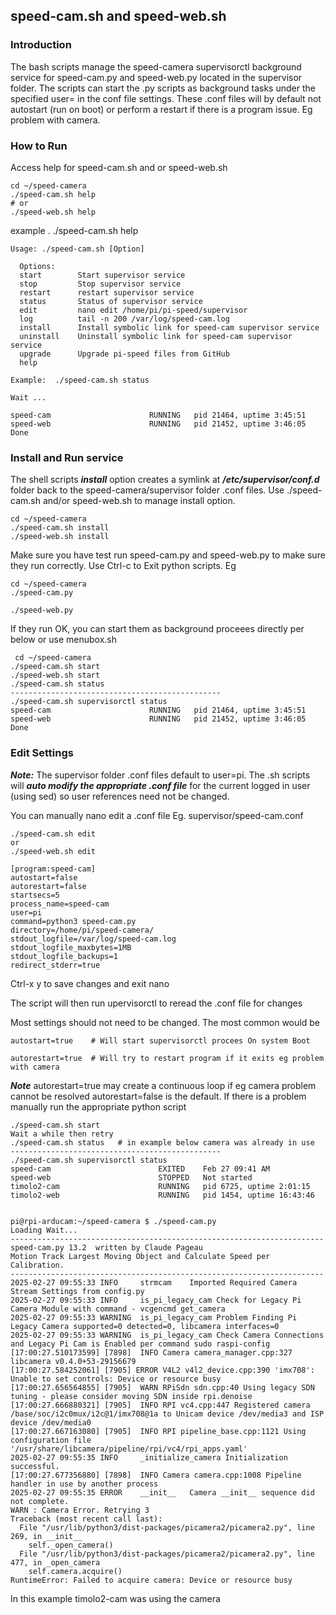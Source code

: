 ## speed-cam.sh and speed-web.sh
### Introduction
The bash scripts manage the speed-camera supervisorctl background service for speed-cam.py and speed-web.py
located in the supervisor folder.
The scripts can start the .py scripts as background tasks under the specified user= in the conf file settings.
These .conf files will by default not autostart (run on boot) or perform a restart if there is a program issue.
Eg problem with camera.

### How to Run
Access help for speed-cam.sh and or speed-web.sh

    cd ~/speed-camera
    ./speed-cam.sh help
    # or
    ./speed-web.sh help

example .
./speed-cam.sh help

    Usage: ./speed-cam.sh [Option]

      Options:
      start        Start supervisor service
      stop         Stop supervisor service
      restart      restart supervisor service
      status       Status of supervisor service
      edit         nano edit /home/pi/pi-speed/supervisor
      log          tail -n 200 /var/log/speed-cam.log
      install      Install symbolic link for speed-cam supervisor service
      uninstall    Uninstall symbolic link for speed-cam supervisor service
      upgrade      Upgrade pi-speed files from GitHub
      help

    Example:  ./speed-cam.sh status

    Wait ...

    speed-cam                      RUNNING   pid 21464, uptime 3:45:51
    speed-web                      RUNNING   pid 21452, uptime 3:46:05
    Done

### Install and Run service

The shell scripts ***install*** option creates a symlink at ***/etc/supervisor/conf.d*** folder back
to the speed-camera/supervisor folder .conf files.  Use ./speed-cam.sh and/or speed-web.sh to manage install option.

    cd ~/speed-camera
    ./speed-cam.sh install
    ./speed-web.sh install
	
Make sure you have test run speed-cam.py and speed-web.py to make sure they run correctly.
Use Ctrl-c to Exit python scripts.
Eg

    cd ~/speed-camera
    ./speed-cam.py
	
    ./speed-web.py
	
If they run OK, you can start them as background proceees directly per below or use menubox.sh

     cd ~/speed-camera
    ./speed-cam.sh start
    ./speed-web.sh start
	./speed-cam.sh status	
	-----------------------------------------------
	./speed-cam.sh supervisorctl status
    speed-cam                      RUNNING   pid 21464, uptime 3:45:51
    speed-web                      RUNNING   pid 21452, uptime 3:46:05
    Done	
	
### Edit Settings 	
***Note:*** The supervisor folder .conf files default to user=pi. 
The .sh scripts will ***auto modify the appropriate .conf file***
for the current logged in user (using sed) so user references need not be changed.

You can manually nano edit a .conf file Eg. supervisor/speed-cam.conf

    ./speed-cam.sh edit
    or
    ./speed-web.sh edit

	[program:speed-cam]
	autostart=false
	autorestart=false
	startsecs=5
	process_name=speed-cam
	user=pi
	command=python3 speed-cam.py
	directory=/home/pi/speed-camera/
	stdout_logfile=/var/log/speed-cam.log
	stdout_logfile_maxbytes=1MB
	stdout_logfile_backups=1
	redirect_stderr=true

Ctrl-x y to save changes and exit nano

The script will then run upervisorctl to reread the .conf file for changes

Most settings should not need to be changed. The most common would be

	autostart=true    # Will start supervisorctl procees On system Boot

	autorestart=true  # Will try to restart program if it exits eg problem with camera

***Note*** autorestart=true may create a continuous loop if eg camera problem cannot be resolved
autorestart=false is the default. If there is a problem manually run the appropriate python script

    ./speed-cam.sh start
	Wait a while then retry
	./speed-cam.sh status   # in example below camera was already in use
	-----------------------------------------------
	./speed-cam.sh supervisorctl status
	speed-cam                        EXITED    Feb 27 09:41 AM
	speed-web                        STOPPED   Not started
	timolo2-cam                      RUNNING   pid 6725, uptime 2:01:15
	timolo2-web                      RUNNING   pid 1454, uptime 16:43:46


	pi@rpi-arducam:~/speed-camera $ ./speed-cam.py
	Loading Wait...
	----------------------------------------------------------------------
	speed-cam.py 13.2  written by Claude Pageau
	Motion Track Largest Moving Object and Calculate Speed per Calibration.
	----------------------------------------------------------------------
	2025-02-27 09:55:33 INFO     strmcam    Imported Required Camera Stream Settings from config.py
	2025-02-27 09:55:33 INFO     is_pi_legacy_cam Check for Legacy Pi Camera Module with command - vcgencmd get_camera
	2025-02-27 09:55:33 WARNING  is_pi_legacy_cam Problem Finding Pi Legacy Camera supported=0 detected=0, libcamera interfaces=0
	2025-02-27 09:55:33 WARNING  is_pi_legacy_cam Check Camera Connections and Legacy Pi Cam is Enabled per command sudo raspi-config
	[17:00:27.510173599] [7898]  INFO Camera camera_manager.cpp:327 libcamera v0.4.0+53-29156679
	[17:00:27.584252061] [7905] ERROR V4L2 v4l2_device.cpp:390 'imx708': Unable to set controls: Device or resource busy
	[17:00:27.656564855] [7905]  WARN RPiSdn sdn.cpp:40 Using legacy SDN tuning - please consider moving SDN inside rpi.denoise
	[17:00:27.666880321] [7905]  INFO RPI vc4.cpp:447 Registered camera /base/soc/i2c0mux/i2c@1/imx708@1a to Unicam device /dev/media3 and ISP device /dev/media0
	[17:00:27.667163080] [7905]  INFO RPI pipeline_base.cpp:1121 Using configuration file '/usr/share/libcamera/pipeline/rpi/vc4/rpi_apps.yaml'
	2025-02-27 09:55:35 INFO     _initialize_camera Initialization successful.
	[17:00:27.677356880] [7898]  INFO Camera camera.cpp:1008 Pipeline handler in use by another process
	2025-02-27 09:55:35 ERROR    __init__   Camera __init__ sequence did not complete.
	WARN : Camera Error. Retrying 3
	Traceback (most recent call last):
	  File "/usr/lib/python3/dist-packages/picamera2/picamera2.py", line 269, in __init__
		self._open_camera()
	  File "/usr/lib/python3/dist-packages/picamera2/picamera2.py", line 477, in _open_camera
		self.camera.acquire()
	RuntimeError: Failed to acquire camera: Device or resource busy

In this example timolo2-cam was using the camera



